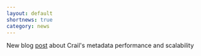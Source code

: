 ```yaml
---
layout: default
shortnews: true
category: news
---
```

New blog <a href="{{ site.base }}/blog/2017/11/crail-metadata.html">post</a> about Crail's metadata performance and scalability
